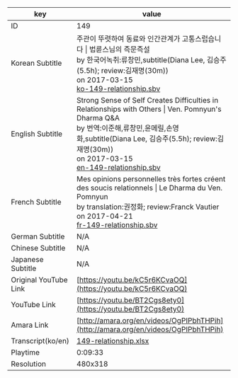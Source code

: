 |  key  |  value  |
|-------|---------|
| ID            | 149 |
| Korean Subtitle | 주관이 뚜렷하여 동료와 인간관계가 고통스럽습니다 \| 법륜스님의 즉문즉설<br>by 한국어녹취:류창민,subtitle(Diana Lee, 김승주(5.5h); review:김재명(30m))<br>on 2017-03-15<br>[ko-149-relationship.sbv](https://github.com/jungtosociety/dharma-qna/raw/master/sub/149/ko-149-relationship.sbv)<br>|
| English Subtitle | Strong Sense of Self Creates Difficulties in Relationships with Others \| Ven. Pomnyun's Dharma Q&A<br>by 번역:이준해,류창민,윤메릴,손영화,subtitle(Diana Lee, 김승주(5.5h); review:김재명(30m))<br>on 2017-03-15<br>[en-149-relationship.sbv](https://github.com/jungtosociety/dharma-qna/raw/master/sub/149/en-149-relationship.sbv)<br>|
| French Subtitle | Mes opinions personnelles très fortes créent des soucis relationnels \| Le Dharma du Ven. Pomnyun<br>by translation:권정화; review:Franck Vautier<br>on 2017-04-21<br>[fr-149-relationship.sbv](https://github.com/jungtosociety/dharma-qna/raw/master/sub/149/fr-149-relationship.sbv)<br>|
| German Subtitle | N/A |
| Chinese Subtitle | N/A |
| Japanese Subtitle | N/A |
| Original YouTube Link  | [https://youtu.be/kC5r6KCvaOQ](https://youtu.be/kC5r6KCvaOQ) |
| YouTube Link  | [https://youtu.be/BT2Cgs8ety0](https://youtu.be/BT2Cgs8ety0) |
| Amara Link    | [http://amara.org/en/videos/OgPIPbhTHPih](http://amara.org/en/videos/OgPIPbhTHPih) |
| Transcript(ko/en) | [149-relationship.xlsx](https://github.com/jungtosociety/dharma-qna/raw/master/sub/149/149-relationship.xlsx) |
| Playtime | 0:09:33 |
| Resolution | 480x318|
